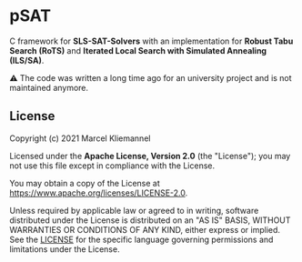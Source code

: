 # pSAT

C framework for **SLS-SAT-Solvers** with an implementation for **Robust Tabu Search (RoTS)** and **Iterated Local Search with Simulated Annealing (ILS/SA)**.

⚠️ The code was written a long time ago for an university project and is not maintained anymore.


## License

Copyright (c) 2021 Marcel Kliemannel

Licensed under the **Apache License, Version 2.0** (the "License"); you may not use this file except in compliance with the License.

You may obtain a copy of the License at <https://www.apache.org/licenses/LICENSE-2.0>.

Unless required by applicable law or agreed to in writing, software distributed under the License is distributed on an "AS IS" BASIS, WITHOUT WARRANTIES OR CONDITIONS OF ANY KIND, either express or implied. See the [LICENSE](./LICENSE) for the specific language governing permissions and limitations under the License.
